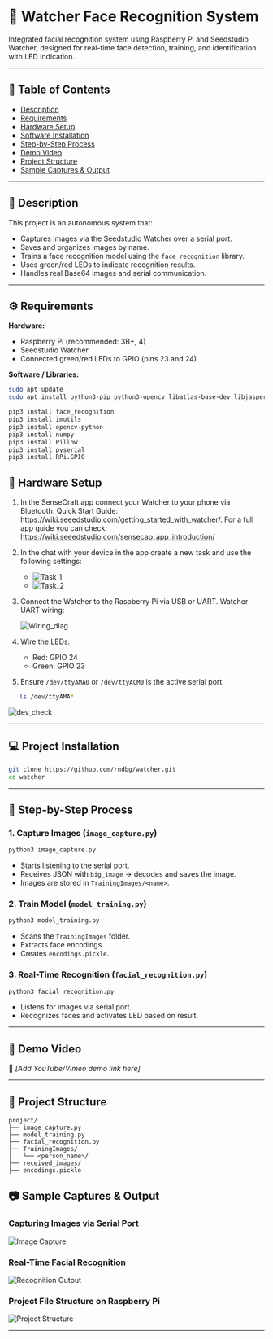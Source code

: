 
# 🧠 Watcher Face Recognition System

Integrated facial recognition system using Raspberry Pi and Seedstudio Watcher, designed for real-time face detection, training, and identification with LED indication.

---

## 📌 Table of Contents
- [Description](#Description)
- [Requirements](#requirements)
- [Hardware Setup](#hardware-setup)
- [Software Installation](#software-installation)
- [Step-by-Step Process](#step-by-step-process)
- [Demo Video](#demo-video)
- [Project Structure](#project-structure)
- [Sample Captures & Output](#Sample-Captures-&-Output)

---

## 🧾 Description
This project is an autonomous system that:
- Captures images via the Seedstudio Watcher over a serial port.
- Saves and organizes images by name.
- Trains a face recognition model using the `face_recognition` library.
- Uses green/red LEDs to indicate recognition results.
- Handles real Base64 images and serial communication.

---

## ⚙️ Requirements

**Hardware:**
- Raspberry Pi (recommended: 3B+, 4)
- Seedstudio Watcher
- Connected green/red LEDs to GPIO (pins 23 and 24)

**Software / Libraries:**
```bash
sudo apt update
sudo apt install python3-pip python3-opencv libatlas-base-dev libjasper-dev libqtgui4 python3-pyqt5 libqt4-test -y

pip3 install face_recognition
pip3 install imutils
pip3 install opencv-python
pip3 install numpy
pip3 install Pillow
pip3 install pyserial
pip3 install RPi.GPIO
```

## 🔧 Hardware Setup
1. In the SenseCraft app connect your Watcher to your phone via Bluetooth.
   Quick Start Guide: https://wiki.seeedstudio.com/getting_started_with_watcher/.
   For a full app guide you can check: https://wiki.seeedstudio.com/sensecap_app_introduction/

2. In the chat with your device in the app create a new task and use the following settings:
   - ![Task_1](https://i.imgur.com/7QItBro.jpeg)
   - ![Task_2](https://i.imgur.com/O6Dkijm.jpeg)
3. Connect the Watcher to the Raspberry Pi via USB or UART.
   Watcher UART wiring:

   ![Wiring_diag](https://i.imgur.com/qPzndiU.png)

4. Wire the LEDs:
   - Red: GPIO 24
   - Green: GPIO 23
5. Ensure `/dev/ttyAMA0` or `/dev/ttyACM0` is the active serial port.
```bash
   ls /dev/ttyAMA*
```

   ![dev_check](https://i.imgur.com/tcNM9GK.png)

---

## 💻 Project Installation
```bash
git clone https://github.com/rndbg/watcher.git
cd watcher
```

---

## 🚀 Step-by-Step Process

### 1. Capture Images (`image_capture.py`)
```bash
python3 image_capture.py
```
- Starts listening to the serial port.
- Receives JSON with `big_image` → decodes and saves the image.
- Images are stored in `TrainingImages/<name>`.

### 2. Train Model (`model_training.py`)
```bash
python3 model_training.py
```
- Scans the `TrainingImages` folder.
- Extracts face encodings.
- Creates `encodings.pickle`.

### 3. Real-Time Recognition (`facial_recognition.py`)
```bash
python3 facial_recognition.py
```
- Listens for images via serial port.
- Recognizes faces and activates LED based on result.

---

## 🎥 Demo Video
📌 *[Add YouTube/Vimeo demo link here]*

---

## 📂 Project Structure
```
project/
├── image_capture.py
├── model_training.py
├── facial_recognition.py
├── TrainingImages/
│   └── <person_name>/
├── received_images/
├── encodings.pickle
```


## 📷 Sample Captures & Output

### Capturing Images via Serial Port
![Image Capture](https://i.imgur.com/pQGoFO3.png)

### Real-Time Facial Recognition
![Recognition Output](https://i.imgur.com/czMtoVw.png)

### Project File Structure on Raspberry Pi
![Project Structure](https://i.imgur.com/0WI458X.png)


---



